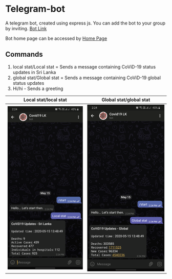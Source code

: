 # Telegram-bot
A telegram bot, created using express js. You can add the bot to your group by inviting. [Bot Link](https://t.me/rw9_bot)

Bot home page can be accessed by [Home Page](https://covid-bot-lk.herokuapp.com/)
## Commands

1. local stat/Local stat = Sends a message containing CoViD-19 status updates in Sri Lanka
2. global stat/Global stat = Sends a message containing CoViD-19 global status updates
2. Hi/hi - Sends a greeting

|Local stat/local stat|Global stat/global stat|
| ------------- |:-------------:|
|![](https://github.com/MalakaDeSilva/Telegram-bot/blob/master/test-images/Screenshot_20200515-142436_Telegram.png)|![](https://github.com/MalakaDeSilva/Telegram-bot/blob/master/test-images/Screenshot_20200515-142457_Telegram.png)|
